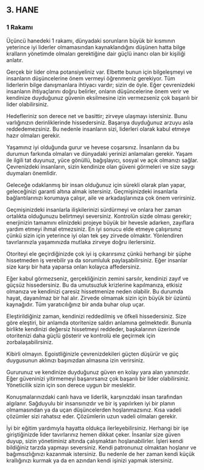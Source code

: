 ## 3. HANE 
### 1 Rakamı

Üçüncü hanedeki 1 rakamı, dünyadaki sorunların büyük bir kısmının yeterince iyi liderler olmamasından kaynaklandığını düşünen hatta bilge kralların yönetimde olmaları gerektiğine dair güçlü inancı olan bir kişiliği anlatır.

Gerçek bir lider olma potansiyeliniz var. Elbette bunun için bilgeleşmeyi ve insanların düşüncelerine önem vermeyi öğrenmeniz gerekiyor. Tüm liderlerin bilge danışmanlara ihtiyacı vardır; sizin de öyle. Eğer çevrenizdeki insanların ihtiyaçlarını doğru belirler, onların düşüncelerine önem verir ve kendinize duyduğunuz güvenin eksilmesine izin vermezseniz çok başarılı bir lider olabilirsiniz.

Hedefleriniz son derece net ve basittir; zirveye ulaşmayı istersiniz. Bunu varlığınızın derinliklerinde hissedersiniz. Başarıya duyduğunuz arzuyu asla reddedemezsiniz. Bu nedenle insanların sizi, liderleri olarak kabul etmeye hazır olmaları gerekir.

Yaşamınız iyi olduğunda gurur ve hevese coşarsınız. İnsanların da bu durumun farkında olmaları ve dünyadaki yerinizi anlamaları gerekir. Yaşam ile ilgili tat duyunuz, yüce gönüllü, bağışlayıcı, sosyal ve açık olmanızı sağlar. Çevrenizdeki insanların, sizin kendinize olan güveni görmeleri ve size saygı duymaları önemlidir. 

Geleceğe odaklanmış bir insan olduğunuz için sürekli olarak plan yapar, geleceğinizi garanti altına almak istersiniz. Geçmişinizdeki insanlarla bağlantılarınızı korumaya çalışır, aile ve arkadaşlarınıza çok önem verirsiniz.

Geçmişinizdeki insanlarla ilişkilerinizi sürdürmeyi ve onlara her zaman ortalıkta olduğunuzu belirtmeyi seversiniz. Kontrolün sizde olması gerekir; enerjinizin tamamını elinizdeki projeye büyük bir hevesle adarken, zayıflara yardım etmeyi ihmal etmezsiniz. En iyi sonucu elde etmeye çalışırsınız çünkü sizin için yeterince iyi olan tek şey zirvede olmaktır. Yönlendiren tavırlarınızla yaşamınızda mutlaka zirveye doğru ilerlersiniz.

Otoriteyi ele geçirdiğinizde çok iyi iş çıkarırsınız çünkü herhangi bir şüphe hissetmeden iş verebilir ya da sorumluluk paylaşabilirsiniz. Eğer insanlar size karşı bir hata yaparsa onları kolayca affedersiniz.

Eğer kabul görmezseniz, gerçekliğinizin zemini sarsılır, kendinizi zayıf ve güçsüz hissedersiniz. Bu da umutsuzluk krizlerine kapılmanıza, etkisiz olmanıza ve kendinizi çaresiz hissetmenize neden olabilir. Bu durumda hayat, dayanılmaz bir hal alır. Zirvede olmamak sizin için büyük bir üzüntü kaynağıdır. Tüm yaratıcılığınız bir anda buhar olup uçar.

Eleştirildiğiniz zaman, kendinizi reddedilmiş ve öfkeli hissedersiniz. Size göre eleştiri, bir anlamda otoritenize saldırı anlamına gelmektedir. Bununla birlikte kendinizi değersiz hissetmeyi reddeder, başkalarının üzerinde otoritenizi daha güçlü gösterir ve kontrolü ele geçirmek için zorbalaşabilirsiniz.

Kibirli olmayın. Egoistliğinizle çevrenizdekileri güçten düşürür ve güç duygusunun aklınızı başınızdan almasına izin verirsiniz.

Gururunuz ve kendinize duyduğunuz güven en kolay yara alan yanınızdır. Eğer güveninizi yitirmemeyi başarırsanız çok başarılı bir lider olabilirsiniz. Yöneticilik sizin için son derece uygun bir meslektir. 

Konuşmalarınızdaki canlı hava ve liderlik, karşınızdaki insan tarafından algılanır. Sağduyulu bir insansınızdır ve bir iş yapılırken iyi bir planın olmamasından ya da uçan düşüncelerden hoşlanmazsınız. Kısa vadeli çözümler sizi rahatsız eder. Çözümlerin uzun vadeli olmaları gerekir. 

İyi bir eğitim yardımıyla hayatta oldukça ilerleyebilirsiniz. Herhangi bir işe giriştiğinizde lider tavırlarınız hemen dikkat çeker. İnsanlar size güven duyup, sizin yönetiminiz altında çalışmaktan hoşlanabilirler. İşleri kendi bildiğiniz tarzda yapmayı seversiniz. Kendi patronunuz olmaktan hoşlanır ve bağımsızlığınızı kazanmak istersiniz. Bu nedenle de her zaman kendi küçük krallığınızı kurmak ya da en azından kendi işinizi yapmak istersiniz. 
